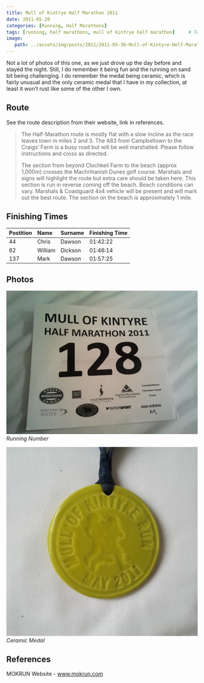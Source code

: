 ```yaml
---
title: Mull of Kintrye Half Marathon 2011
date: 2011-05-20
categories: [Running, Half Marathons]
tags: [running, half marathons, mull of kintrye half marathon]     # TAG names should always be lowercase
image:
   path: ../assets/img/posts/2011/2011-05-30-Mull-of-Kintyre-Helf-Marathon/mokrun-header.webp
---
```


Not a lot of photos of this one, as we just drove up the day before and stayed the night. Still, I do remember it being fun and the running on sand bit being challenging. I do remember the medal being ceramic, which is fairly unusual and the only ceramic medal that I have in my collection, at least it won’t rust like some of the other I own.

## Route

See the route description from their website, link in references.

> The Half-Marathon route is mostly flat with a slow incline as the race leaves town in miles 2 and 3.  The A83 from  Campbeltown to the Craigs’ Farm is a busy road but will be well marshalled.  Please follow instructions and cross  as directed.
>
> The section from beyond Clochkeil Farm to the beach (approx 1,000m) crosses the Machrihanish Dunes golf course. Marshals and signs will highlight the route but extra care should be taken here.  This section is run in reverse coming off the beach.  Beach conditions can vary.  Marshals & Coastguard 4x4 vehicle will be present  and will mark out the best route. The section on the beach is approximately 1 mile.

## Finishing Times

| Postition | Name    | Surname | Finishing Time |
| :-------- | :------ | :------ | :------------- |
| 44        | Chris   | Dawson  | 01:42:22       |
| 62        | William | Dickson | 01:46:14       |
| 137       | Mark    | Dawson  | 01:57:25       |

## Photos

![Running Number](../assets/img/posts/2011/2011-05-30-Mull-of-Kintyre-Helf-Marathon/Running_Number.webp)_Running Number_

![Ceramic Medal](../assets/img/posts/2011/2011-05-30-Mull-of-Kintyre-Helf-Marathon/Medal.webp)_Ceramic Medal_

## References

MOKRUN Website - www.mokrun.com
